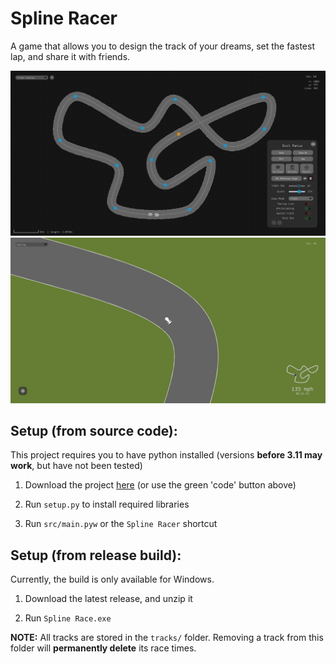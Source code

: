 # Spline Racer
A game that allows you to design the track of your dreams, set the fastest lap, and share it with friends.

<img src="assets/img/gamePreview.png">
<img src="assets/img/racePreview.png">


## Setup (from source code):
This project requires you to have python installed (versions **before 3.11 may work**, but have not been tested)

1. Download the project [here](https://github.com/Raphael-W/Spline-Racer/archive/refs/heads/main.zip) (or use the green 'code' button above)

2. Run `setup.py` to install required libraries

3. Run `src/main.pyw` or the `Spline Racer` shortcut

## Setup (from release build):
Currently, the build is only available for Windows.

1. Download the latest release, and unzip it

2. Run `Spline Race.exe`

**NOTE:** All tracks are stored in the `tracks/` folder. Removing a track from this folder will **permanently delete** its race times.
